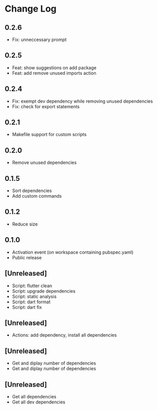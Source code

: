 # Change Log

## 0.2.6

- Fix: unneccessary prompt

## 0.2.5

- Feat: show suggestions on add package
- Feat: add remove unused imports action

## 0.2.4

- Fix: exempt dev dependency while removing unused dependencies
- Fix: check for export statements

## 0.2.1

- Makefile support for custom scripts

## 0.2.0

- Remove unused dependencies

## 0.1.5

- Sort dependencies
- Add custom commands

## 0.1.2

- Reduce size

## 0.1.0

- Activation event (on workspace containing pubspec.yaml)
- Public release

## [Unreleased]

- Script: flutter clean
- Script: upgrade dependencies
- Script: static analysis
- Script: dart format
- Script: dart fix

## [Unreleased]

- Actions: add dependency, install all dependencies

## [Unreleased]

- Get and diplay number of dependencies
- Get and diplay number of dependencies

## [Unreleased]

- Get all dependencies
- Get all dev dependencies